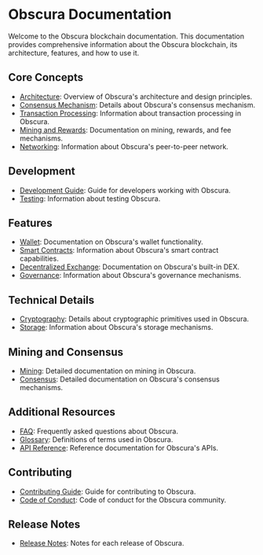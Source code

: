# Obscura Documentation

Welcome to the Obscura blockchain documentation. This documentation provides comprehensive information about the Obscura blockchain, its architecture, features, and how to use it.

## Core Concepts

- [Architecture](architecture.md): Overview of Obscura's architecture and design principles.
- [Consensus Mechanism](consensus/index.md): Details about Obscura's consensus mechanism.
- [Transaction Processing](transactions/index.md): Information about transaction processing in Obscura.
- [Mining and Rewards](mining_rewards/index.md): Documentation on mining, rewards, and fee mechanisms.
- [Networking](networking/index.md): Information about Obscura's peer-to-peer network.

## Development

- [Development Guide](development.md): Guide for developers working with Obscura.
- [Testing](testing/index.md): Information about testing Obscura.

## Features

- [Wallet](wallet/index.md): Documentation on Obscura's wallet functionality.
- [Smart Contracts](smart_contracts/index.md): Information about Obscura's smart contract capabilities.
- [Decentralized Exchange](dex/index.md): Documentation on Obscura's built-in DEX.
- [Governance](governance/index.md): Information about Obscura's governance mechanisms.

## Technical Details

- [Cryptography](crypto/index.md): Details about cryptographic primitives used in Obscura.
- [Storage](storage/index.md): Information about Obscura's storage mechanisms.

## Mining and Consensus

- [Mining](mining/index.md): Detailed documentation on mining in Obscura.
- [Consensus](consensus/index.md): Detailed documentation on Obscura's consensus mechanisms.

## Additional Resources

- [FAQ](faq.md): Frequently asked questions about Obscura.
- [Glossary](glossary.md): Definitions of terms used in Obscura.
- [API Reference](api/index.md): Reference documentation for Obscura's APIs.

## Contributing

- [Contributing Guide](contributing.md): Guide for contributing to Obscura.
- [Code of Conduct](code_of_conduct.md): Code of conduct for the Obscura community.

## Release Notes

- [Release Notes](release_notes.md): Notes for each release of Obscura. 